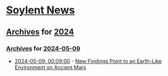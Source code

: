 # [Soylent News](../../../README.md)

## [Archives](../../index.md) for [2024](../index.md)

### [Archives](../../index.md) for [2024-05-09](index.md)

* [2024-05-09, 00:09:00](https://soylentnews.org/article.pl?sid=24/05/08/0349249&from=rss) - [New Findings Point to an Earth-Like Environment on Ancient Mars](https://soylentnews.org/article.pl?sid=24/05/08/0349249&from=rss)
